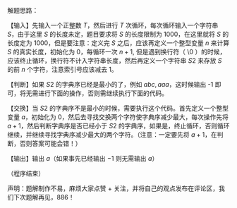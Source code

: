 解题思路：

【输入】先输入一个正整数 $T$，然后进行 $T$ 次循环，每次循环输入一个字符串 $S$，由于这里 $S$ 的长度未定，题目要求将 $S$ 的长度限制为 $1000$，在这里就将 $S$ 的长度定为 $1000$，但是要注意：定义完 $S$ 之后，应该再定义一个整型变量 $n$ 来计算 $S$ 的真实长度，初始化为 $0$，每循环一次 $n+1$, 但是遇到换行符（ \0 ）的时候，应该终止循环，换行符不计入字符串长度，然后再定义一个字符串 $S2$ 来存放 $S$ 的前 $n$ 个字符，注意索引号应该减去 $1$。

【判断】如果 $S2$ 的字典序已经是最小的了，例如 $abc,aaa$，这时候输出 -1 即可，将无需进行下面的操作，否则需继续执行下面的代码。

【交换】当 $S2$ 的字典序不是最小的时候，需要执行这个代码。首先定义一个整型变量 $a$，初始化为 $0$，然后去寻找交换两个字符使字典序减少最大，每次操作先将 $a+1$，然后判断字典序是否已经小于 $S2$ 的字典序，如果是，终止循环，否则循环继续，并继续寻找字典序减少最大的两个字符。（注意：一定要先将 $a+1$，在判断，否则答案可能会错！）

【输出】输出 $a$（如果事先已经输出 $-1$ 则无需输出 $a$）

（程序结束）

声明：题解制作不易，麻烦大家点赞 + 关注，并将自己的观点发布在评论区，我们下次题解再见，886！